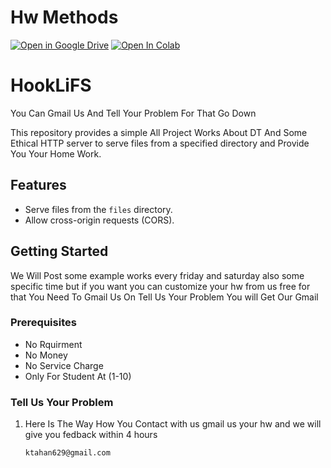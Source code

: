 # Hw Methods 
[![Open in Google Drive](https://img.shields.io/badge/Open%20in-Google%20Drive-blue?style=flat&logo=google-drive&logoColor=white)](https://drive.google.com/file/d/FILE_ID/view?usp=sharing)
[![Open In Colab](https://colab.research.google.com/assets/colab-badge.svg)](https://colab.research.google.com/github/your-username/your-repo-name/blob/main/your-notebook.ipynb)


# HookLiFS
You Can Gmail Us And Tell Your Problem For That Go Down 

This repository provides a simple All Project Works About DT And Some Ethical HTTP server to serve files from a specified directory and Provide You Your Home Work.

## Features
- Serve files from the `files` directory.
- Allow cross-origin requests (CORS).

## Getting Started
We Will Post some example works every friday and saturday also some specific time but if you want you can customize your hw from us free for that You Need To Gmail Us On Tell Us Your Problem You will Get Our Gmail

### Prerequisites

- No Rquirment
- No Money
- No Service Charge
- Only For Student At (1-10)

### Tell Us Your Problem

1. Here Is The Way How You Contact with us gmail us your hw and we will give you fedback within 4 hours 

   ```bash
   ktahan629@gmail.com
